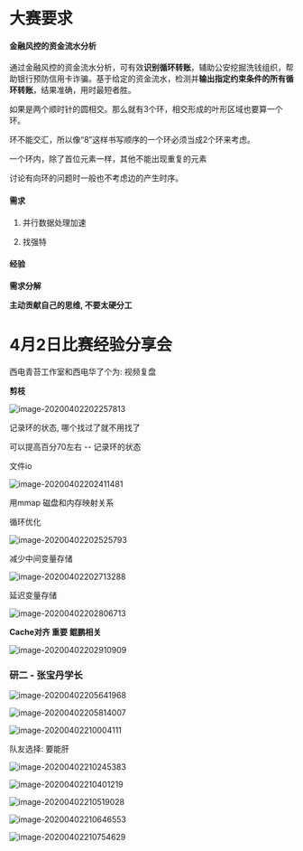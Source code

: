 

# 大赛要求

#### **金融风控的资金流水分析**

通过金融风控的资金流水分析，可有效**识别循环转账**，辅助公安挖掘洗钱组织，帮助银行预防信用卡诈骗。基于给定的资金流水，检测并**输出指定约束条件的所有循环转账**，结果准确，用时最短者胜。



如果是两个顺时针的圆相交。那么就有3个环，相交形成的叶形区域也要算一个环。

环不能交汇，所以像“8”这样书写顺序的一个环必须当成2个环来考虑。

一个环内，除了首位元素一样，其他不能出现重复的元素

讨论有向环的问题时一般也不考虑边的产生时序。



#### 需求

1. 并行数据处理加速

2. 找强特



#### 经验

**需求分解**

**主动贡献自己的思维, 不要太硬分工**



# 4月2日比赛经验分享会

西电青苔工作室和西电华了个为:  视频复盘

**剪枝**

![image-20200402202257813](/img/in-post/20_03/image-20200402202257813.png)

记录环的状态, 哪个找过了就不用找了

可以提高百分70左右 -- 记录环的状态



文件io

![image-20200402202411481](/img/in-post/20_03/image-20200402202411481.png)

用mmap    磁盘和内存映射关系  

循环优化

![image-20200402202525793](/img/in-post/20_03/image-20200402202525793.png)

减少中间变量存储

![image-20200402202713288](/img/in-post/20_03/image-20200402202713288.png)

延迟变量存储

![image-20200402202806713](/img/in-post/20_03/image-20200402202806713.png)

**Cache对齐  重要 鲲鹏相关**

![image-20200402202910909](/img/in-post/20_03/image-20200402202910909.png)



### 研二 - 张宝丹学长

![image-20200402205641968](/img/in-post/20_03/image-20200402205641968.png)

![image-20200402205814007](/img/in-post/20_03/image-20200402205814007.png)

![image-20200402210004111](/img/in-post/20_03/image-20200402210004111.png)

队友选择: 要能肝 

![image-20200402210245383](/img/in-post/20_03/image-20200402210245383.png)

![image-20200402210401219](/img/in-post/20_03/image-20200402210401219.png)

![image-20200402210519028](/img/in-post/20_03/image-20200402210519028.png)

![image-20200402210646553](/img/in-post/20_03/image-20200402210646553.png)

![image-20200402210754629](/img/in-post/20_03/image-20200402210754629.png)

